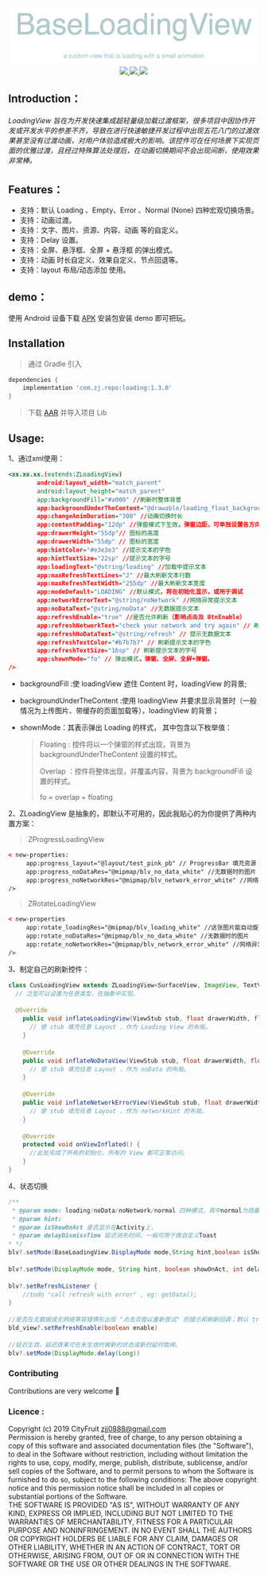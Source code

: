 <p align="center" >
   <img src = "https://github.com/ZBL-Kiven/loadingView/raw/master/demo/title.png"/>
   <br>
   <a href = "https://developer.android.google.cn/">
      <img src = "https://img.shields.io/static/v1?label=platform&message=Android&color=6bf"/>
   </a>
   <a href = "https://github.com/ZBL-Kiven">
      <img src = "https://img.shields.io/static/v1?label=author&message=ZJJ&color=9cf"/>
  </a>
  <a href = "https://github.com/ZBL-Kiven/loadingView/raw/master/demo/demo.apk">
      <img src = "https://img.shields.io/static/v1?label=Newest&message=1.3.1&color=cce"/>
  </a>
</p>


## Introduction：

###### LoadingView 旨在为开发快速集成超轻量级加载过渡框架，很多项目中因协作开发或开发水平的参差不齐，导致在进行快速敏捷开发过程中出现五花八门的过渡效果甚至没有过渡动画，对用户体验造成极大的影响。该控件可在任何场景下实现页面的优雅过渡，且经过特殊算法处理后，在动画切换期间不会出现间断，使用效果非常棒。


## Features：

* 支持：默认 Loading 、Empty、Error 、Normal (None) 四种宏观切换场景。
* 支持：动画过渡。
* 支持：文字、图片、资源、内容、动画 等的自定义。
* 支持：Delay 设置。
* 支持：全屏、悬浮框、全屏 + 悬浮框 的弹出模式。
* 支持：动画 时长自定义、效果自定义、节点回退等。
* 支持：layout 布局/动态添加 使用。

## demo：

使用 Android 设备下载 [APK](https://github.com/ZBL-Kiven/loadingView/raw/master/demo/demo.apk) 安装包安装 demo 即可把玩。

## Installation



> 通过 Gradle 引入

```groovy
dependencies {
    implementation 'com.zj.repo:loading:1.3.0'
}
```

> 下载 [AAR]() 并导入项目 Lib

## Usage:
1、通过xml使用：

```xml
<xx.xx.xx.(extends:ZLoadingView)
        android:layout_width="match_parent"
        android:layout_height="match_parent"
        app:backgroundFill="#a000" //刷新时整体背景
        app:backgroundUnderTheContent="@drawable/loading_float_background" //弹窗背景
        app:changeAnimDuration="300" //动画切换时长
        app:contentPadding="12dp" //弹窗模式下生效，弹窗边距，可单独设置各方向。
        app:drawerHeight="55dp"// 图标的高度
        app:drawerWidth="55dp" // 图标的宽度
        app:hintColor="#e3e3e3" //提示文本的字色
        app:hintTextSize="22sp" //提示文本的字号
        app:loadingText="@string/loading" //加载中提示文本
        app:maxRefreshTextLines="2" //最大刷新文本行数
        app:maxRefreshTextWidth="255dp" //最大刷新文本宽度
        app:modeDefault="LOADING" //默认模式，将在初始化显示，或用于调试
        app:networkErrorText="@string/noNetwork" //网络异常提示文本
        app:noDataText="@string/noData" //无数据提示文本
        app:refreshEnable="true" //是否允许刷新（影响点击及 BtnEnable）
        app:refreshNetworkText="check your network and try again" // 刷新提示网络异常文本
        app:refreshNoDataText="@string/refresh" // 提示无数据文本
        app:refreshTextColor="#b7b7b7" // 刷新提示文本的字色
        app:refreshTextSize="16sp" // 刷新提示文本的字号
        app:shownMode="fo" // 弹出模式，弹窗、全屏、全屏+弹窗。
/>
```

* backgroundFill :使 loadingView 遮住 Content 时，loadingView 的背景;

* backgroundUnderTheContent :使用 loadingView 并要求显示背景时（一般情况为上传图片、带缓存的页面加载等），loadingView 的背景；

* shownMode：其表示弹出 Loading 的样式， 其中包含以下枚举值：

  > Floating : 控件将以一个弹窗的样式出现，背景为  backgroundUnderTheContent 设置的样式。
  >
  > Overlap ：控件将整体出现，并覆盖内容，背景为 backgroundFill 设置的样式。
  >
  > fo = overlap + floating

2、ZLoadingView 是抽象的，即默认不可用的，因此我贴心的为你提供了两种内置方案：

> ZProgressLoadingView

```xml
< new-properties:
     app:progress_layout="@layout/test_pink_pb" // ProgressBar 填充资源
     app:progress_noDataRes="@mipmap/blv_no_data_white" //无数据时的图片
     app:progress_noNetworkRes="@mipmap/blv_network_error_white" //网络异常时的图片
/>
```

>ZRotateLoadingView

```xml
< new-properties
     app:rotate_loadingRes="@mipmap/blv_loading_white" //这张图片能自动旋转。
     app:rotate_noDataRes="@mipmap/blv_no_data_white" //无数据时的图片
     app:rotate_noNetworkRes="@mipmap/blv_network_error_white" //网络异常时的图片
/>
```

3、制定自己的刷新控件：

```java
class CusLoadingView extends ZLoadingView<SurfaceView, ImageView, TextView> {
  // 泛型可以设置为任意类型，在抽象中实现。
  
  @Override
    public void inflateLoadingView(ViewStub stub, float drawerWidth, float drawerHeight) {
      // 使 stub 填充任意 Layout ，作为 Loading View 的布局。
    }

    @Override
    public void inflateNoDataView(ViewStub stub, float drawerWidth, float drawerHeight) {
      // 使 stub 填充任意 Layout ，作为 noData 的布局。
    }

    @Override
    public void inflateNetworkErrorView(ViewStub stub, float drawerWidth, float drawerHeight) {
      // 使 stub 填充任意 Layout ，作为 networkHint 的布局。
    }

    @Override
    protected void onViewInflated() {
      //此处完成了所有的初始化，所有的 View 都可正常访问。
    }
}
```

4、状态切换

```java
/**
 * @param mode: loading/noData/noNetwork/normal 四种模式，其中normal为隐藏；
 * @param hint:
 * @param isShowOnAct 是否显示在Activity上，
 * @param delayDismissTime 延迟消失时间，一般可用于做自定义Toast
* */  
blv?.setMode(BaseLoadingView.DisplayMode mode,String hint,boolean isShowOnAct)

blv?.setMode(DisplayMode mode, String hint, boolean showOnAct, int delayDismissTime)

blv?.setRefreshListener {
    //todo "call refresh with error" , eg: getData();
}

//是否在无数据或无网络等容错情形出现 "点击页面以重新尝试" 的提示和刷新回调；默认 true 显示 
bld_view?.setRefreshEnable(boolean enable)

//延迟生效。延迟效果可在未生效时被新的状态或新的延时取缔。
blv?.setMode(DisplayMode.delay(Long))
```

### Contributing

Contributions are very welcome 🎉

### Licence :

Copyright (c) 2019 CityFruit zjj0888@gmail.com<br>
Permission is hereby granted, free of charge, to any person obtaining a copy of this software and associated documentation files (the "Software"), to deal in the Software without restriction, including without limitation the rights to use, copy, modify, merge, publish, distribute, sublicense, and/or sell copies of the Software, and to permit persons to whom the Software is furnished to do so, subject to the following conditions:
The above copyright notice and this permission notice shall be included in all copies or substantial portions of the Software.<br>
THE SOFTWARE IS PROVIDED "AS IS", WITHOUT WARRANTY OF ANY KIND, EXPRESS OR IMPLIED, INCLUDING BUT NOT LIMITED TO THE WARRANTIES OF MERCHANTABILITY, FITNESS FOR A PARTICULAR PURPOSE AND NONINFRINGEMENT. IN NO EVENT SHALL THE AUTHORS OR COPYRIGHT HOLDERS BE LIABLE FOR ANY CLAIM, DAMAGES OR OTHER LIABILITY, WHETHER IN AN ACTION OF CONTRACT, TORT OR OTHERWISE, ARISING FROM, OUT OF OR IN CONNECTION WITH THE SOFTWARE OR THE USE OR OTHER DEALINGS IN THE SOFTWARE.